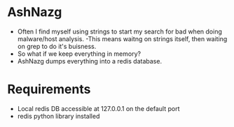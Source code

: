# AshNazg

- Often I find myself using strings to start my search for bad when doing malware/host analysis.
-This means waitng on strings itself, then waiting on grep to do it's buisness.
- So what if we keep everything in memory?
- AshNazg dumps everything into a redis database.

# Requirements
- Local redis DB accessible at 127.0.0.1 on the default port
- redis python library installed
